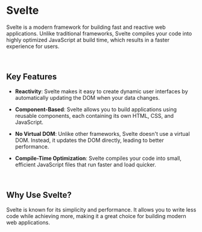 # Svelte

Svelte is a modern framework for building fast and reactive web applications. Unlike traditional frameworks, Svelte compiles your code into highly optimized JavaScript at build time, which results in a faster experience for users.

<br/>

## Key Features

- **Reactivity**: Svelte makes it easy to create dynamic user interfaces by automatically updating the DOM when your data changes.
  
- **Component-Based**: Svelte allows you to build applications using reusable components, each containing its own HTML, CSS, and JavaScript.

- **No Virtual DOM**: Unlike other frameworks, Svelte doesn't use a virtual DOM. Instead, it updates the DOM directly, leading to better performance.

- **Compile-Time Optimization**: Svelte compiles your code into small, efficient JavaScript files that run faster and load quicker.

<br/>

## Why Use Svelte?

Svelte is known for its simplicity and performance. It allows you to write less code while achieving more, making it a great choice for building modern web applications.
